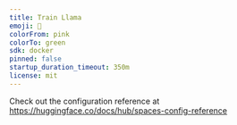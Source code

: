 ```yaml
---
title: Train Llama
emoji: 🐢
colorFrom: pink
colorTo: green
sdk: docker
pinned: false
startup_duration_timeout: 350m
license: mit
---
```


Check out the configuration reference at https://huggingface.co/docs/hub/spaces-config-reference

